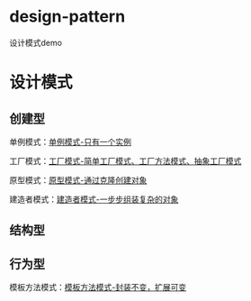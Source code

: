 # design-pattern
设计模式demo



# 设计模式

## 创建型

单例模式：[单例模式-只有一个实例](https://turbosnail.top/blog/design-pattern-singleton/)

工厂模式：[工厂模式-简单工厂模式、工厂方法模式、抽象工厂模式](https://turbosnail.top/blog/design-pattern-factory/)

原型模式：[原型模式-通过克隆创建对象](https://turbosnail.top/blog/design-pattern-prototype/)

建造者模式：[建造者模式-一步步组装复杂的对象](https://turbosnail.top/blog/design-pattern-builder/)

## 结构型


## 行为型

模板方法模式：[模板方法模式-封装不变，扩展可变](https://turbosnail.top/blog/design-pattern-template/)